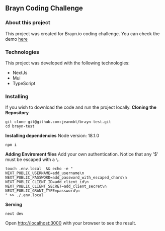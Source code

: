 ## Brayn Coding Challenge

### About this project

This project was created for Brayn.io coding challenge.
You can check the demo [here](https://brayn-test-ky9ta3eax-jeanmbt.vercel.app/)

### Technologies

This project was developed with the following technologies:

- NextJs
- Mui
- TypeScript


### Installing

If you wish to download the code and run the project locally.
**Cloning the Repository**

```
git clone git@github.com:jeanmbt/brayn-test.git
cd brayn-test
```

**Installing dependencies**
Node version: 18.1.0

```
npm i
```

**Adding Enviroment files**
Add your own authentication.
Notice that any '$' must be escaped with a `\`.

```
touch .env.local  && echo -e "
NEXT_PUBLIC_USERNAME=add_username\n
NEXT_PUBLIC_PASSWORD=add_password_with_escaped_chars\n
NEXT_PUBLIC_CLIENT_ID=add_client_id\n
NEXT_PUBLIC_CLIENT_SECRET=add_client_secret\n
NEXT_PUBLIC_GRANT_TYPE=password\n
" >> ./.env.local
```


**Serving**
 
```
next dev
```

Open [http://localhost:3000](http://localhost:3000) with your browser to see the result.
